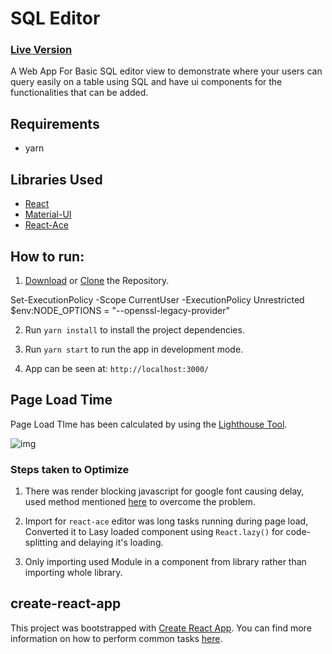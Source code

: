 # SQL Editor

### [Live Version](https://vaultdb.ai/workbench/)

A Web App For Basic SQL editor view to demonstrate where your users can query easily on a table using SQL and have ui components for the functionalities that can be added.

## Requirements

- yarn

## Libraries Used

- [React](https://reactjs.org/)
- [Material-UI](https://material-ui.com/)
- [React-Ace](https://github.com/securingsincity/react-ace)

## How to run:

1. [Download](https://github.com/sagarchoudhary96/react-sql-editor/archive/refs/heads/master.zip) or [Clone](https://github.com/sagarchoudhary96/react-sql-editor.git) the Repository.

Set-ExecutionPolicy -Scope CurrentUser -ExecutionPolicy Unrestricted
$env:NODE_OPTIONS = "--openssl-legacy-provider"

2. Run `yarn install` to install the project dependencies.

3. Run `yarn start` to run the app in development mode.

4. App can be seen at: `http://localhost:3000/`

## Page Load Time

Page Load TIme has been calculated by using the [Lighthouse Tool](https://developers.google.com/web/tools/lighthouse).

![img](https://user-images.githubusercontent.com/16102594/121433865-29e5ba80-c99a-11eb-84de-9043ecffc072.png)

### Steps taken to Optimize

1. There was render blocking javascript for google font causing delay, used method mentioned [here](https://pagespeedchecklist.com/asynchronous-google-fonts) to overcome the problem.

2. Import for `react-ace` editor was long tasks running during page load, Converted it to Lasy loaded component using `React.lazy()` for code-splitting and delaying it's loading.

3. Only importing used Module in a component from library rather than importing whole library.

## create-react-app

This project was bootstrapped with [Create React App](https://github.com/facebookincubator/create-react-app). You can find more information on how to perform common tasks [here](https://github.com/facebook/create-react-app/blob/master/packages/cra-template/template/README.md).
